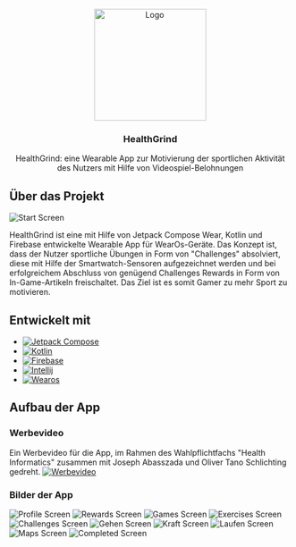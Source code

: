 
<!-- PROJECT LOGO -->
<br />
<div align="center">
  <a href="https://github.com/Ashkan-san/Health-Grind">
    <img src="images/logo.png" alt="Logo" width="200" height="200">
  </a>

<h3 align="center">HealthGrind</h3>
  <p align="center">
    HealthGrind: eine Wearable App zur Motivierung der sportlichen Aktivität des Nutzers mit Hilfe von Videospiel-Belohnungen
</div>


<!-- ABOUT THE PROJECT -->
## Über das Projekt

![Start Screen][screenshot-start]

HealthGrind ist eine mit Hilfe von Jetpack Compose Wear, Kotlin und Firebase entwickelte Wearable App für WearOs-Geräte. Das Konzept ist, dass der Nutzer sportliche Übungen in Form von "Challenges" absolviert, diese mit Hilfe der Smartwatch-Sensoren aufgezeichnet werden und bei erfolgreichem Abschluss von genügend Challenges Rewards in Form von In-Game-Artikeln freischaltet. Das Ziel ist es somit Gamer zu mehr Sport zu motivieren.


<!--TECHNOLOGIEN -->
## Entwickelt mit

* [![Jetpack Compose][Jetpack-Image]][Jetpack-Website]
* [![Kotlin][Kotlin-Image]][Kotlin-Website]
* [![Firebase][Firebase-Image]][Firebase-Website]
* [![Intellij][Intellij-Image]][Intellij-Website]
* [![Wearos][Wearos-Image]][Wearos-Website]


<!-- AUFBAU -->
## Aufbau der App

### Werbevideo
Ein Werbevideo für die App, im Rahmen des Wahlpflichtfachs "Health Informatics" zusammen mit Joseph Abasszada und Oliver Tano Schlichting gedreht.
[![Werbevideo](https://img.youtube.com/vi/5COvqCY2ekk/0.jpg)](https://www.youtube.com/watch?v=5COvqCY2ekk&ab_channel=Ashman)

### Bilder der App

![Profile Screen][Screenshot-Start]
![Rewards Screen][Screenshot-Rewards]
![Games Screen][Screenshot-Games]
![Exercises Screen][Screenshot-Exercises]
![Challenges Screen][Screenshot-Challenges]
![Gehen Screen][Screenshot-Gehen]
![Kraft Screen][Screenshot-Kraft]
![Laufen Screen][Screenshot-Laufen]
![Maps Screen][Screenshot-Maps]
![Completed Screen][Screenshot-Complete]


<!-- MEINE LINKS -->
<!-- https://www.markdownguide.org/basic-syntax/#reference-style-links -->

[Jetpack-Website]: https://developer.android.com/jetpack/compose?gclid=Cj0KCQjwhL6pBhDjARIsAGx8D59HFLvsEPK0q1coz93YbJ3k1icM2FN5k0UP3wCPunOPGAeSs8yNT2UaAgU0EALw_wcB&gclsrc=aw.ds
[Kotlin-Website]: https://kotlinlang.org/
[Firebase-Website]: https://firebase.google.com/
[Intellij-Website]: https://www.jetbrains.com/de-de/idea/
[Wearos-Website]: https://wearos.google.com/intl/de_de/

<!-- MEINE BILDER -->
[Healthgrind-Logo]: images/logo.png
[Screenshot-Start]: images/start.png
[Screenshot-Challenges]: images/challenges.png
[Screenshot-Profile]: images/profile.png
[Screenshot-Rewards]: images/rewards.png
[Screenshot-Complete]: images/complete.png
[Screenshot-Exercises]: images/exercises.png
[Screenshot-Games]: images/games.png
[Screenshot-Gehen]: images/gehen.png
[Screenshot-Kraft]: images/kraft.png
[Screenshot-Laufen]: images/laufen.png
[Screenshot-Maps]: images/maps.png

[Jetpack-Image]: https://img.shields.io/badge/Jetpack%20Compose-4285F4.svg?style=for-the-badge&logo=Jetpack-Compose&logoColor=white
[Kotlin-Image]: https://img.shields.io/badge/kotlin-%237F52FF.svg?style=for-the-badge&logo=kotlin&logoColor=white
[Firebase-Image]: https://img.shields.io/badge/Firebase-039BE5?style=for-the-badge&logo=Firebase&logoColor=white
[Intellij-Image]: https://img.shields.io/badge/IntelliJIDEA-000000.svg?style=for-the-badge&logo=intellij-idea&logoColor=white
[Wearos-Image]: https://img.shields.io/badge/-Wear%20OS-4285F4?style=for-the-badge&logo=wear-os&logoColor=white
